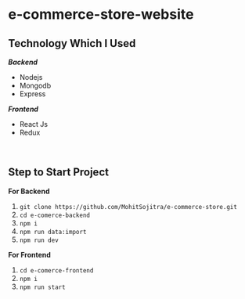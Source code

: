 # e-commerce-store-website

 ## Technology Which I Used
   ***Backend***
   
 - Nodejs
 - Mongodb
 - Express

 ***Frontend***
 

 - React Js
 - Redux

<br />

 ## Step to Start Project
 

 
**For Backend**
 1. `git clone https://github.com/MohitSojitra/e-commerce-store.git`
 2. `cd e-comerce-backend`
 3. `npm i`
 4. `npm run data:import`
 5. `npm run dev`

**For Frontend**

 1. `cd e-comerce-frontend`
 2. `npm i`
 3. `npm run start`


